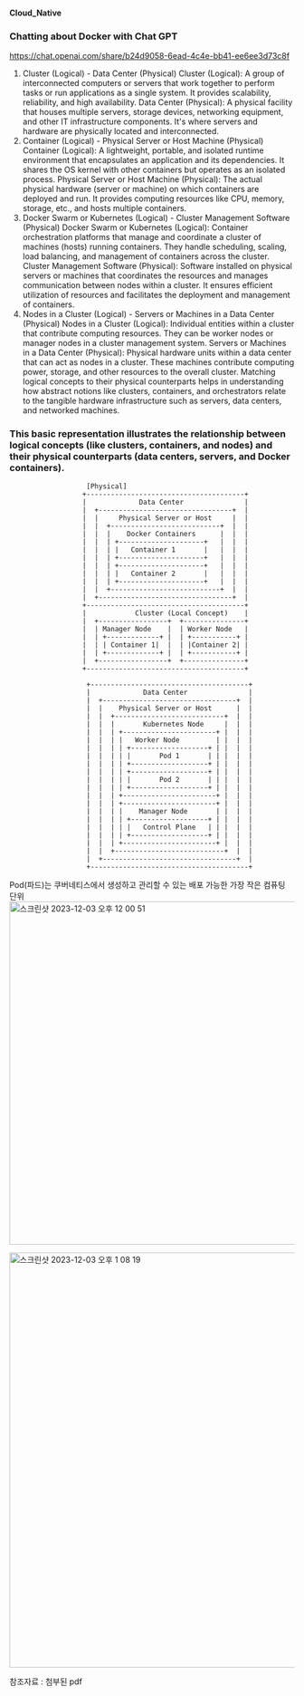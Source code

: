 #### Cloud_Native


### Chatting  about Docker with Chat GPT
https://chat.openai.com/share/b24d9058-6ead-4c4e-bb41-ee6ee3d73c8f


1. Cluster (Logical) - Data Center (Physical)
Cluster (Logical): A group of interconnected computers or servers that work together to perform tasks or run applications as a single system. It provides scalability, reliability, and high availability.
Data Center (Physical): A physical facility that houses multiple servers, storage devices, networking equipment, and other IT infrastructure components. It's where servers and hardware are physically located and interconnected.
2. Container (Logical) - Physical Server or Host Machine (Physical)
Container (Logical): A lightweight, portable, and isolated runtime environment that encapsulates an application and its dependencies. It shares the OS kernel with other containers but operates as an isolated process.
Physical Server or Host Machine (Physical): The actual physical hardware (server or machine) on which containers are deployed and run. It provides computing resources like CPU, memory, storage, etc., and hosts multiple containers.
3. Docker Swarm or Kubernetes (Logical) - Cluster Management Software (Physical)
Docker Swarm or Kubernetes (Logical): Container orchestration platforms that manage and coordinate a cluster of machines (hosts) running containers. They handle scheduling, scaling, load balancing, and management of containers across the cluster.
Cluster Management Software (Physical): Software installed on physical servers or machines that coordinates the resources and manages communication between nodes within a cluster. It ensures efficient utilization of resources and facilitates the deployment and management of containers.
4. Nodes in a Cluster (Logical) - Servers or Machines in a Data Center (Physical)
Nodes in a Cluster (Logical): Individual entities within a cluster that contribute computing resources. They can be worker nodes or manager nodes in a cluster management system.
Servers or Machines in a Data Center (Physical): Physical hardware units within a data center that can act as nodes in a cluster. These machines contribute computing power, storage, and other resources to the overall cluster.
Matching logical concepts to their physical counterparts helps in understanding how abstract notions like clusters, containers, and orchestrators relate to the tangible hardware infrastructure such as servers, data centers, and networked machines.    


### This basic representation illustrates the relationship between logical concepts (like clusters, containers, and nodes) and their physical counterparts (data centers, servers, and Docker containers).
 ```
                    [Physical]
                   +---------------------------------------+
                   |             Data Center               |
                   |  +---------------------------------+  |
                   |  |     Physical Server or Host     |  |
                   |  |  +---------------------------+  |  |
                   |  |  |    Docker Containers      |  |  |
                   |  |  | +---------------------+   |  |  |
                   |  |  | |   Container 1       |   |  |  |
                   |  |  | +---------------------+   |  |  |
                   |  |  | +---------------------+   |  |  |
                   |  |  | |   Container 2       |   |  |  |
                   |  |  | +---------------------+   |  |  |
                   |  |  +---------------------------+  |  |
                   |  +---------------------------------+  |
                   +---------------------------------------+
                   |            Cluster (Local Concept)    |
                   |  +-----------------+  +---------------+
                   |  | Manager Node    |  | Worker Node   |
                   |  | +-------------+ |  | +-----------+ |
                   |  | | Container 1|  |  | |Container 2| |
                   |  | +-------------+ |  | +-----------+ |
                   |  +-----------------+  +---------------+
                   +---------------------------------------+

```


```
                   +---------------------------------------+
                   |             Data Center               |
                   |  +---------------------------------+  |
                   |  |    Physical Server or Host      |  |
                   |  |  +---------------------------+  |  |
                   |  |  |       Kubernetes Node     |  |  |
                   |  |  | +-----------------------+ |  |  |
                   |  |  | |   Worker Node         | |  |  |
                   |  |  | | +-------------------+ | |  |  |
                   |  |  | | |       Pod 1       | | |  |  |
                   |  |  | | +-------------------+ | |  |  |
                   |  |  | | +-------------------+ | |  |  |
                   |  |  | | |       Pod 2       | | |  |  |
                   |  |  | | +-------------------+ | |  |  |
                   |  |  | +-----------------------+ |  |  |
                   |  |  | +-----------------------+ |  |  |
                   |  |  | |    Manager Node       | |  |  |
                   |  |  | | +-------------------+ | |  |  |
                   |  |  | | |   Control Plane   | | |  |  |
                   |  |  | | +-------------------+ | |  |  |
                   |  |  | +-----------------------+ |  |  |
                   |  |  +---------------------------+  |  |
                   |  +---------------------------------+  |
                   +---------------------------------------+

```
Pod(파드)는 쿠버네티스에서 생성하고 관리할 수 있는 배포 가능한 가장 작은 컴퓨팅 단위   
<img width="606" alt="스크린샷 2023-12-03 오후 12 00 51" src="https://github.com/PhoebeYoon/Cloud_Native/assets/48478079/3fca848c-67fa-4dba-b1b9-16a33be37b2b">


<img width="733" alt="스크린샷 2023-12-03 오후 1 08 19" src="https://github.com/PhoebeYoon/Cloud_Native/assets/48478079/57114ca6-ad77-48b6-a67a-d2b8ac47fae5">


 참조자료 : 첨부된 pdf 
 
 
